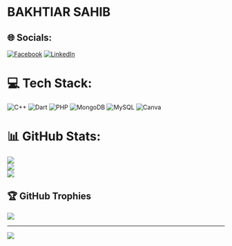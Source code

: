 # BAKHTIAR SAHIB


## 🌐 Socials:
[![Facebook](https://img.shields.io/badge/Facebook-%231877F2.svg?logo=Facebook&logoColor=white)](https://facebook.com/https://www.facebook.com/profile.php?id=100035817202076) [![LinkedIn](https://img.shields.io/badge/LinkedIn-%230077B5.svg?logo=linkedin&logoColor=white)](https://linkedin.com/in/https://www.linkedin.com/in/bakhtiar-sahib-b1b7261b9/) 

# 💻 Tech Stack:
![C++](https://img.shields.io/badge/c++-%2300599C.svg?style=plastic&logo=c%2B%2B&logoColor=white) ![Dart](https://img.shields.io/badge/dart-%230175C2.svg?style=plastic&logo=dart&logoColor=white) ![PHP](https://img.shields.io/badge/php-%23777BB4.svg?style=plastic&logo=php&logoColor=white) ![MongoDB](https://img.shields.io/badge/MongoDB-%234ea94b.svg?style=plastic&logo=mongodb&logoColor=white) ![MySQL](https://img.shields.io/badge/mysql-%2300f.svg?style=plastic&logo=mysql&logoColor=white) ![Canva](https://img.shields.io/badge/Canva-%2300C4CC.svg?style=plastic&logo=Canva&logoColor=white)
# 📊 GitHub Stats:
![](https://github-readme-stats.vercel.app/api?username=BakhtiarSahib&theme=react&hide_border=true&include_all_commits=true&count_private=true)<br/>
![](https://github-readme-streak-stats.herokuapp.com/?user=BakhtiarSahib&theme=react&hide_border=true)<br/>
![](https://github-readme-stats.vercel.app/api/top-langs/?username=BakhtiarSahib&theme=react&hide_border=true&include_all_commits=true&count_private=true&layout=compact)

## 🏆 GitHub Trophies
![](https://github-profile-trophy.vercel.app/?username=BakhtiarSahib&theme=discord&no-frame=true&no-bg=true&margin-w=4)

---
[![](https://visitcount.itsvg.in/api?id=BakhtiarSahib&icon=5&color=6)](https://visitcount.itsvg.in)

<!-- Proudly created with GPRM ( https://gprm.itsvg.in ) -->
